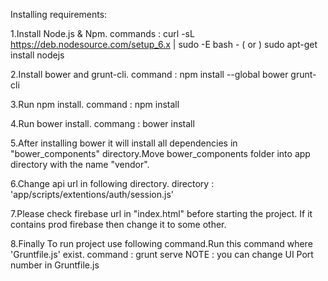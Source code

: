 Installing requirements:

1.Install Node.js & Npm.
  commands : curl -sL https://deb.nodesource.com/setup_6.x | sudo -E bash -
                   ( or )
             sudo apt-get install nodejs

2.Install bower and grunt-cli.
  command : npm install --global bower grunt-cli

3.Run npm install.
  command : npm install

4.Run bower install.
  commang : bower install

5.After installing bower it will install all dependencies in "bower_components" directory.Move bower_components folder into app directory with the name "vendor".

6.Change api url in following directory.
  directory : 'app/scripts/extentions/auth/session.js'

7.Please check firebase url in "index.html" before starting the project. If it contains prod firebase then change it to some other.

8.Finally To run project use following command.Run this command where 'Gruntfile.js' exist.
  command : grunt serve
  NOTE    : you can change UI Port number in Gruntfile.js
